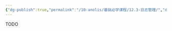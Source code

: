 ```yaml
---
{"dg-publish":true,"permalink":"/10-anolis/基础必学课程/12.3-日志管理/","dgPassFrontmatter":true}
---
```


TODO